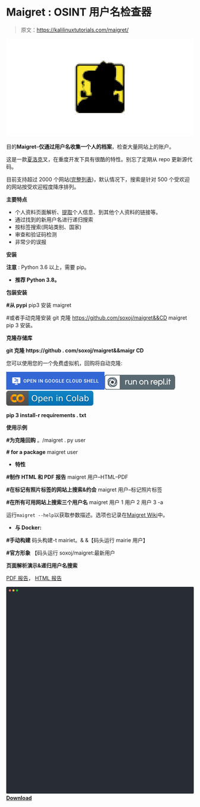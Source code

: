 # Maigret : OSINT 用户名检查器

> 原文：<https://kalilinuxtutorials.com/maigret/>

[![Maigret : OSINT Username Checker](img//8c1dacf6be8e8c4e7880c76d49b390a2.png "Maigret : OSINT Username Checker")](https://1.bp.blogspot.com/-nrTD02LmJoY/YG-B0U2ZthI/AAAAAAAAIsc/r08Pngxf2KAxQ7ddQ1DYUp7e6dkrQfikACLcBGAsYHQ/s728/Maigret%25281%2529.png)

目的**Maigret**–**仅通过用户名收集一个人的档案**，检查大量网站上的账户。

这是一款[夏洛克](https://github.com/sherlock-project/)叉，在重度开发下具有很酷的特性。别忘了定期从 repo 更新源代码。

目前支持超过 2000 个网站([完整列表](https://github.com/soxoj/maigret/blob/main/sites.md))，默认情况下，搜索是针对 500 个受欢迎的网站按受欢迎程度降序排列。

**主要特点**

*   个人资料页面解析、[提取](https://github.com/soxoj/socid_extractor)个人信息、到其他个人资料的链接等。
*   通过找到的新用户名进行递归搜索
*   按标签搜索(网站类别、国家)
*   审查和验证码检测
*   非常少的误报

**安装**

**注意** : Python 3.6 以上，需要 pip。

*   **推荐 Python 3.8。**

**包装安装**

**#从 pypi**
pip3 安装 maigret

#或者手动克隆安装
git 克隆 https://github.com/soxoj/maigret&&CD maigret
pip 3 安装。

**克隆存储库**

**git 克隆 https://github . com/soxoj/maigret&&maigr CD**

您可以使用您的一个免费虚拟机，回购将自动克隆:

[![Open in Cloud Shell](img//ebb6cc0760a889d64f02cce548724ee9.png)](https://console.cloud.google.com/cloudshell/open?git_repo=https://github.com/soxoj/maigret&tutorial=README.md)[![Run on Repl.it](img//d9fc1eb7063b39d7984bbf8d2148adeb.png)](https://repl.it/github/soxoj/maigret)[![Open In Colab](img//b1c68d826e306b0535d6565daa2cecb1.png)](https://colab.research.google.com/gist//soxoj/879b51bc3b2f8b695abb054090645000/maigret.ipynb)

**pip 3 install-r requirements . txt**

**使用示例**

**#为克隆回购**
。/maigret . py user

**# for a package**
maigret user

*   **特性**

**#制作 HTML 和 PDF 报告**
maigret 用户–HTML–PDF

**#在标记有照片标签的网站上搜索&约会**
maigret 用户–标记照片标签

**#在所有可用网站上搜索三个用户名**
maigret 用户 1 用户 2 用户 3 -a

运行`maigret --help`以获取参数描述。选项也记录在[Maigret Wiki](https://github.com/soxoj/maigret/wiki/Command-line-options)中。

*   **与 Docker:**

**#手动构建**
码头构建-t mairiet。& &【码头运行 mairie 用户】

**#官方形象**
【码头运行 soxoj/maigret:最新用户

**页面解析演示&递归用户名搜索**

[PDF 报告](https://github.com/soxoj/maigret/blob/main/static/report_alexaimephotographycars.pdf)， [HTML 报告](https://htmlpreview.github.io/?https://raw.githubusercontent.com/soxoj/maigret/main/static/report_alexaimephotographycars.html)

![animation of recursive search](img//8f4d45f79e339481f3561ee818319e30.png)[**Download**](https://github.com/soxoj/maigret)